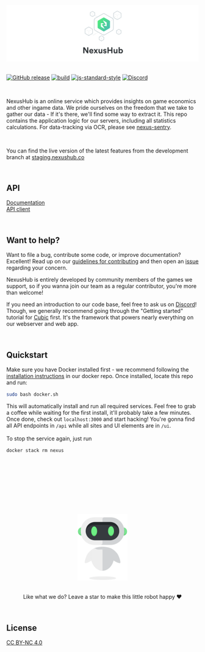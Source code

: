 [![NexusHub](/.github/banner.svg)](https://github.com/nexus-devs)

##

 [![GitHub release](https://img.shields.io/github/release/nexus-devs/NexusHub.svg)](https://nexushub.co)
 [![build](https://ci.nexus-stats.com/api/badges/nexus-devs/nexus-stats/status.svg)](https://ci.nexus-stats.com/nexus-devs/nexus-stats)
 [![js-standard-style](https://img.shields.io/badge/code%20style-standard-brightgreen.svg)](http://standardjs.com)
 [![Discord](https://img.shields.io/discord/195582152849620992.svg?logo=discord)](https://discord.gg/AG8RPZ8)

 <br>

NexusHub is an online service which provides insights on game economics and other ingame data. We pride ourselves on the freedom that we take to gather our data - If it's there, we'll find some way to extract it. This repo contains the application logic for our servers, including all statistics calculations. For data-tracking via OCR, please see [nexus-sentry](https://github.com/nexus-devs/nexus-sentry).

<br>

You can find the live version of the latest features from the development branch at [staging.nexushub.co](https://staging.nexushub.co)

<br>

## API
[Documentation](https://staging.nexushub.co/developers)<br>
[API client](https://github.com/nexus-devs/nexushub-client)

<br>

## Want to help?
Want to file a bug, contribute some code, or improve documentation? Excellent!
Read up on our [guidelines for contributing](/.github/CONTRIBUTING.md) and then open an
[issue](https://github.com/nexus-devs/nexus-stats/issues) regarding your
concern.

NexusHub is entirely developed by community members of the games we support,
so if you wanna join our team as a regular contributor, you're more than welcome!

If you need an introduction to our code base, feel free to ask us on
[Discord](https://discord.gg/AG8RPZ8)! Though, we generally recommend going through
the "Getting started" tutorial for [Cubic](https://github.com/nexus-devs/cubic)
first. It's the framework that powers nearly everything on our webserver and
web app.

<br>

## Quickstart
Make sure you have Docker installed first - we recommend following the
[installation instructions](https://github.com/nexus-devs/docker) in our docker
repo. Once installed, locate this repo and run:
```sh
sudo bash docker.sh
```
This will automatically install and run all required services. Feel free to
grab a coffee while waiting for the first install, it'll probably take a few
minutes. Once done, check out `localhost:3000` and start hacking! You're gonna
find all API endpoints in `/api` while all sites and UI elements are in `/ui`.
<br>
<br>
To stop the service again, just run
```
docker stack rm nexus
```

<br>
<br>
<br>

##

<br>
<br>
<br>

<p align="center">
<img src ="/.github/blobob.gif" height="175" alt="Blobot needs stars to survive. Not kidding." />

<br>
<br>

<p align="center">Like what we do? Leave a star to make this little robot happy ❤️</p>
</p>

<br>

## License
[CC BY-NC 4.0](https://creativecommons.org/licenses/by-nc/4.0/)
